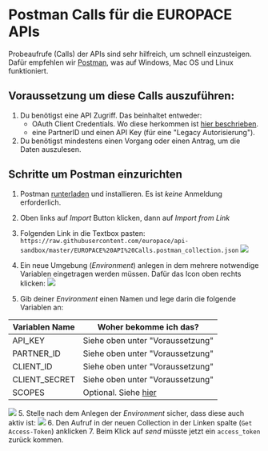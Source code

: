 # Postman Calls für die EUROPACE APIs

Probeaufrufe (Calls) der APIs sind sehr hilfreich, um schnell einzusteigen. Dafür empfehlen wir [Postman](https://www.getpostman.com/), was auf Windows, Mac OS und Linux funktioniert.

## Voraussetzung um diese Calls auszuführen:

1. Du benötigst eine API Zugriff. Das beinhaltet entweder:
   * OAuth Client Credentials. Wo diese herkommen ist [hier beschrieben](https://europace2.zendesk.com/hc/de/articles/360012514780).
   * eine PartnerID und einen API Key (für eine "Legacy Autorisierung").
2. Du benötigst mindestens einen Vorgang oder einen Antrag, um die Daten auszulesen.

## Schritte um Postman einzurichten

1. Postman [runterladen](https://www.getpostman.com/) und installieren. Es ist *keine* Anmeldung erforderlich.
2. Oben links auf _Import_ Button klicken, dann auf _Import from Link_

3. Folgenden Link in die Textbox pasten: `https://raw.githubusercontent.com/europace/api-sandbox/master/EUROPACE%20API%20Calls.postman_collection.json`
![](https://raw.githubusercontent.com/europace/api-schnellstart/master/screen1.png)

4. Ein neue Umgebung (_Environment_) anlegen in dem mehrere notwendige Variablen eingetragen werden müssen. Dafür das Icon oben rechts klicken:
![](https://raw.githubusercontent.com/europace/api-schnellstart/master/screen3.png)
5. Gib deiner _Environment_ einen Namen und lege darin die folgende Variablen an:

| Variablen Name | Woher bekomme ich das? |
| -------------- | ---------------------- |
| API_KEY        | Siehe oben unter "Voraussetzung" |
| PARTNER_ID     | Siehe oben unter "Voraussetzung" |
| CLIENT_ID      | Siehe oben unter "Voraussetzung" |
| CLIENT_SECRET  | Siehe oben unter "Voraussetzung" |
| SCOPES         | Optional. Siehe [hier](https://github.com/europace/authorization-api/blob/master/docs/scopes.md) |

![](https://raw.githubusercontent.com/europace/api-schnellstart/master/screen4.png)
5. Stelle nach dem Anlegen der _Environment_ sicher, dass diese auch aktiv ist:
![](https://raw.githubusercontent.com/europace/api-schnellstart/master/screen5.png)
6. Den Aufruf in der neuen Collection in der Linken spalte (`Get Access-Token`) anklicken
7. Beim Klick auf _send_ müsste jetzt ein `access_token` zurück kommen.
